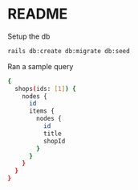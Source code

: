 # README 

Setup the db 
```bash
rails db:create db:migrate db:seed
```

Ran a sample query
```bash
{
  shops(ids: [1]) {
    nodes {
      id
      items {
        nodes {
          id
          title
          shopId
        }
      }
    }
  }
}

```

